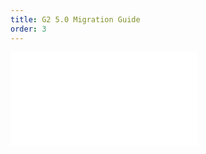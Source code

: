 ```yaml
---
title: G2 5.0 Migration Guide
order: 3
---
```


<embed src="@/docs/manual/more/migration-from-g2v4.zh.md"></embed>
